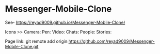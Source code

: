 # Messenger-Mobile-Clone
See-  https://reyad9009.github.io/Messenger-Mobile-Clone/


Icons >>
Camera:  <i class="fa-solid fa-camera"></i>
Pen:  <i class="fa-solid fa-pen"></i>
Video:  <i class="fa-solid fa-video"></i>
Chats:  <i class="fa-solid fa-comment"></i>
People:  <i class="fa-solid fa-user-group"></i>
Stories:  <i class="fa-solid fa-square-poll-horizontal"></i>


Page link:  git remote add origin https://github.com/reyad9009/Messenger-Mobile-Clone.git
